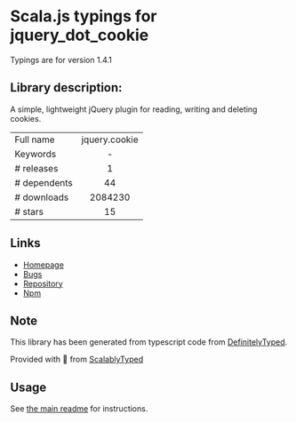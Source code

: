 
# Scala.js typings for jquery_dot_cookie

Typings are for version 1.4.1

## Library description:
A simple, lightweight jQuery plugin for reading, writing and deleting cookies.

|                    |                 |
| ------------------ | :-------------: |
| Full name          | jquery.cookie |
| Keywords           | - |
| # releases         | 1 |
| # dependents       | 44 |
| # downloads        | 2084230 |
| # stars            | 15 |

## Links
- [Homepage](https://github.com/carhartl/jquery-cookie)
- [Bugs](https://github.com/carhartl/jquery-cookie/issues)
- [Repository](https://github.com/carhartl/jquery-cookie)
- [Npm](https://www.npmjs.com/package/jquery.cookie)
    


## Note
This library has been generated from typescript code from [DefinitelyTyped](https://definitelytyped.org).

Provided with :purple_heart: from [ScalablyTyped](https://github.com/oyvindberg/ScalablyTyped)

## Usage
See [the main readme](../../readme.md) for instructions.


